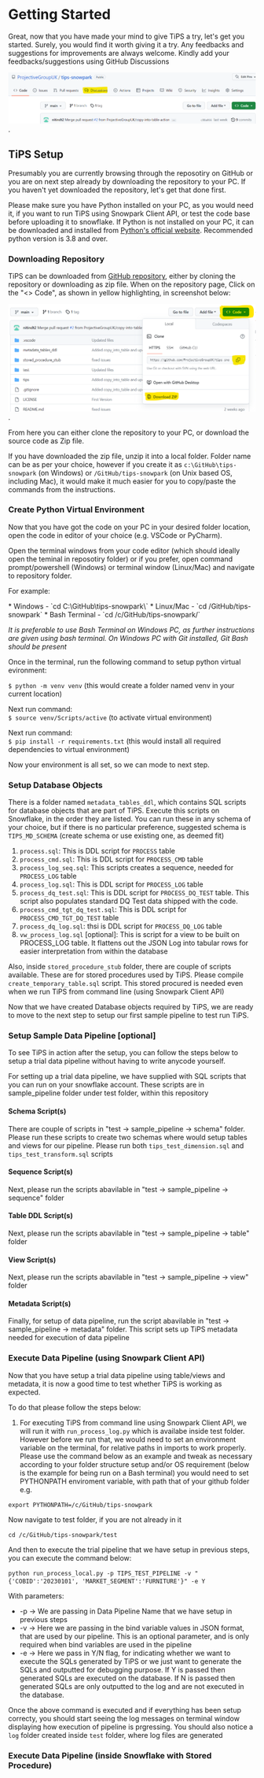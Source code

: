 # Getting Started
Great, now that you have made your mind to give TiPS a try, let's get you started. Surely, you would find it worth giving it a try. Any feedbacks and suggestions for improvements are always welcome. Kindly add your feedbacks/suggestions using GitHub Discussions 

![discussions](images/github_discussions.png).

## TiPS Setup
Presumably you are currently browsing through the reposotiry on GitHub or you are on next step already by downloading the repository to your PC. If you haven't yet downloaded the repository, let's get that done first.

Please make sure you have Python installed on your PC, as you would need it, if you want to run TiPS using Snowpark Client API, or test the code base before uploading it to snowflake. If Python is not installed on your PC, it can be downloaded and installed from [Python's official website](https://www.python.org/). Recommended python version is 3.8 and over. 

### Downloading Repository
TiPS can be downloaded from [GitHub repository](https://github.com/ProjectiveGroupUK/tips-snowpark), either by cloning the repository or downloading as zip file. When on the repository page, Click on the "<> Code", as shown in yellow highlighting, in screenshot below:

![Code Button](images/github_code_button.png).

From here you can either clone the repository to your PC, or download the source code as Zip file. 

If you have downloaded the zip file, unzip it into a local folder. Folder name can be as per your choice, however if you create it as `c:\GitHub\tips-snowpark` (on Windows) or `/GitHub/tips-snowpark` (on Unix based OS, including Mac), it would make it much easier for you to copy/paste the commands from the instructions.

### Create Python Virtual Environment
Now that you have got the code on your PC in your desired folder location, open the code in editor of your choice (e.g. VSCode or PyCharm).

Open the terminal windows from your code editor (which should ideally open the teminal in reposotiry folder)
or 
if you prefer, open command prompt/powershell (Windows) or terminal window (Linux/Mac) and navigate to repository folder.
<p>For example:</p>
* Windows - `cd C:\GitHub\tips-snowpark\`
* Linux/Mac - `cd /GitHub/tips-snowpark`
* Bash Terminal - `cd /c/GitHub/tips-snowpark/`

*It is preferable to use Bash Terminal on Windows PC, as further instructions are given using bash terminal. On Windows PC with Git installed, Git Bash should be present*

<p>Once in the terminal, run the following command to setup python virtual evironment:</p>

`$ python -m venv venv` (this would create a folder named venv in your current location)

Next run command:<br>
`$ source venv/Scripts/active` (to activate virtual environment)

Next run command:<br>
`$ pip install -r requirements.txt` (this would install all required dependencies to virtual environment)

Now your environment is all set, so we can mode to next step.

### Setup Database Objects

There is a folder named `metadata_tables_ddl`, which contains SQL scripts for database objects that are part of TiPS. Execute this scripts on Snowflake, in the order they are listed. You can run these in any schema of your choice, but if there is no particular preference, suggested schema is `TIPS_MD_SCHEMA` (create schema or use existing one, as deemed fit)

1. `process.sql`: This is DDL script for `PROCESS` table
2. `process_cmd.sql`: This is DDL script for `PROCESS_CMD` table
3. `process_log_seq.sql`: This scripts creates a sequence, needed for `PROCESS_LOG` table
4. `process_log.sql`: This is DDL script for `PROCESS_LOG` table
5. `process_dq_test.sql`: This is DDL script for `PROCESS_DQ_TEST` table. This script also populates standard DQ Test data shipped with the code.
6. `process_cmd_tgt_dq_test.sql`: This is DDL script for `PROCESS_CMD_TGT_DQ_TEST` table
7. `process_dq_log.sql`: thsi is DDL script for `PROCESS_DQ_LOG` table
8. `vw_process_log.sql` [optional]: This is script for a view to be built on PROCESS_LOG table. It flattens out the JSON Log into tabular rows for easier interpretation from within the database

Also, inside `stored_procedure_stub` folder, there are couple of scripts available. These are for stored procedures used by TiPS. Please compile `create_temporary_table.sql` script. This stored procured is needed even when we run TiPS from command line (using Snowpark Client API) 

Now that we have created Database objects required by TiPS, we are ready to move to the next step to setup our first sample pipeline to test run TiPS.

### Setup Sample Data Pipeline [optional]
To see TiPS in action after the setup, you can follow the steps below to setup a trial data pipeline without having to write anycode yourself.

For setting up a trial data pipeline, we have supplied with SQL scripts that you can run on your snowflake account. These scripts are in sample_pipeline folder under test folder, within this repository

#### Schema Script(s)
There are couple of scripts in "test -> sample_pipeline -> schema" folder. Please run these scripts to create two schemas where would setup tables and views for our pipeline. Please run both `tips_test_dimension.sql` and `tips_test_transform.sql` scripts

#### Sequence Script(s)
Next, please run the scripts abavilable in "test -> sample_pipeline -> sequence" folder

#### Table DDL Script(s)
Next, please run the scripts abavilable in "test -> sample_pipeline -> table" folder

#### View Script(s)
Next, please run the scripts abavilable in "test -> sample_pipeline -> view" folder

#### Metadata Script(s)
Finally, for setup of data pipeline, run the script abavilable in "test -> sample_pipeline -> metadata" folder. This script sets up TiPS metadata needed for execution of data pipeline

### Execute Data Pipeline (using Snowpark Client API)
Now that you have setup a trial data pipeline using table/views and metadata, it is now a good time to test whether TiPS is working as expected.

To do that please follow the steps below:
1. For executing TiPS from command line using Snowpark Client API, we will run it with `run_process_log.py` which is availabe inside test folder. However before we run that, we would need to set an environment variable on the terminal, for relative paths in imports to work properly. Please use the command below as an example and tweak as necessary according to your folder structure setup and/or OS requirement (below is the example for being run on a Bash terminal)
you would need to set PYTHONPATH enviroment variable, with path that of your github folder e.g.
```
export PYTHONPATH=/c/GitHub/tips-snowpark
```

Now navigate to test folder, if you are not already in it
```
cd /c/GitHub/tips-snowpark/test
```

And then to execute the trial pipeline that we have setup in previous steps, you can execute the command below:
```
python run_process_local.py -p TIPS_TEST_PIPELINE -v "{'COBID':'20230101', 'MARKET_SEGMENT':'FURNITURE'}" -e Y
```

With parameters:
* -p -> We are passing in Data Pipeline Name that we have setup in previous steps
* -v -> Here we are passing in the bind variable values in JSON format, that are used by our pipeline. This is an optional parameter, and is only required when bind variables are used in the pipeline
* -e -> Here we pass in Y/N flag, for indicating whether we want to execute the SQLs generated by TiPS or we just want to generate the SQLs and outputted for debugging purpose. If Y is passed then generated SQLs are executed on the database. If N is passed then generated SQLs are only outputted to the log and are not executed in the database.

Once the above command is executed and if everything has been setup correcty, you should start seeing the log messages on terminal window displaying how execution of pipeline is prgressing. You should also notice a `log` folder created inside `test` folder, where log files are generated

### Execute Data Pipeline (inside Snowflake with Stored Procedure)
